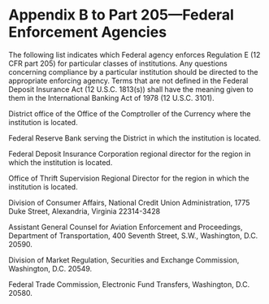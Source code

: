 # Appendix B to Part 205—Federal Enforcement Agencies


The following list indicates which Federal agency enforces Regulation E (12 CFR part 205) for particular classes of institutions. Any questions concerning compliance by a particular institution should be directed to the appropriate enforcing agency. Terms that are not defined in the Federal Deposit Insurance Act (12 U.S.C. 1813(s)) shall have the meaning given to them in the International Banking Act of 1978 (12 U.S.C. 3101). 


District office of the Office of the Comptroller of the Currency where the institution is located. 


Federal Reserve Bank serving the District in which the institution is located. 


Federal Deposit Insurance Corporation regional director for the region in which the institution is located. 


Office of Thrift Supervision Regional Director for the region in which the institution is located. 


Division of Consumer Affairs, National Credit Union Administration, 1775 Duke Street, Alexandria, Virginia 22314-3428 


Assistant General Counsel for Aviation Enforcement and Proceedings, Department of Transportation, 400 Seventh Street, S.W., Washington, D.C. 20590. 


Division of Market Regulation, Securities and Exchange Commission, Washington, D.C. 20549. 


Federal Trade Commission, Electronic Fund Transfers, Washington, D.C. 20580.




